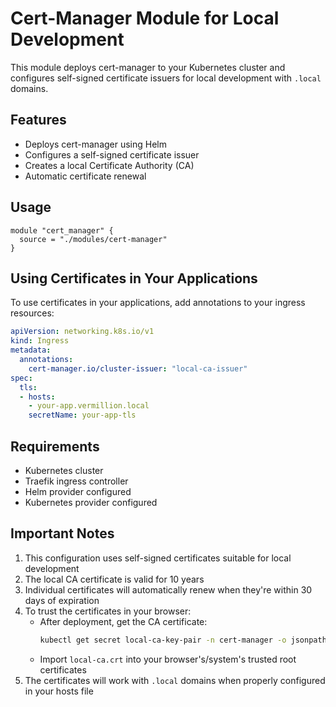 # Cert-Manager Module for Local Development

This module deploys cert-manager to your Kubernetes cluster and configures self-signed certificate issuers for local development with `.local` domains.

## Features

- Deploys cert-manager using Helm
- Configures a self-signed certificate issuer
- Creates a local Certificate Authority (CA)
- Automatic certificate renewal

## Usage

```hcl
module "cert_manager" {
  source = "./modules/cert-manager"
}
```

## Using Certificates in Your Applications

To use certificates in your applications, add annotations to your ingress resources:

```yaml
apiVersion: networking.k8s.io/v1
kind: Ingress
metadata:
  annotations:
    cert-manager.io/cluster-issuer: "local-ca-issuer"
spec:
  tls:
  - hosts:
    - your-app.vermillion.local
    secretName: your-app-tls
```

## Requirements

- Kubernetes cluster
- Traefik ingress controller
- Helm provider configured
- Kubernetes provider configured

## Important Notes

1. This configuration uses self-signed certificates suitable for local development
2. The local CA certificate is valid for 10 years
3. Individual certificates will automatically renew when they're within 30 days of expiration
4. To trust the certificates in your browser:
   - After deployment, get the CA certificate:
     ```bash
     kubectl get secret local-ca-key-pair -n cert-manager -o jsonpath="{.data['tls\.crt']}" | base64 -d > local-ca.crt
     ```
   - Import `local-ca.crt` into your browser's/system's trusted root certificates
5. The certificates will work with `.local` domains when properly configured in your hosts file 